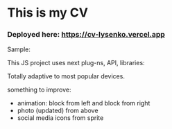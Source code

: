 # This is my CV

### Deployed here: https://cv-lysenko.vercel.app

<p>Sample:</p>

<p>This JS project uses next plug-ns, API, libraries:</p>
<ul>

</ul>

<p>Totally adaptive to most popular devices.</p>

<p>something to improve:</p>
<ul>
<li>animation: block from left and block from right</li>
<li>photo (updated) from above</li>
<li>social media icons from sprite</li>
</ul>
